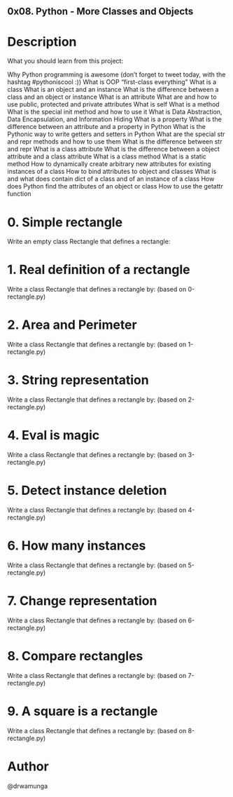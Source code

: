 ## 0x08. Python - More Classes and Objects
# Description
What you should learn from this project:

Why Python programming is awesome (don’t forget to tweet today, with the hashtag #pythoniscool :)) What is OOP “first-class everything” What is a class What is an object and an instance What is the difference between a class and an object or instance What is an attribute What are and how to use public, protected and private attributes What is self What is a method What is the special init method and how to use it What is Data Abstraction, Data Encapsulation, and Information Hiding What is a property What is the difference between an attribute and a property in Python What is the Pythonic way to write getters and setters in Python What are the special str and repr methods and how to use them What is the difference between str and repr What is a class attribute What is the difference between a object attribute and a class attribute What is a class method What is a static method How to dynamically create arbitrary new attributes for existing instances of a class How to bind attributes to object and classes What is and what does contain dict of a class and of an instance of a class How does Python find the attributes of an object or class How to use the getattr function

# 0. Simple rectangle
Write an empty class Rectangle that defines a rectangle:
# 1. Real definition of a rectangle
Write a class Rectangle that defines a rectangle by: (based on 0-rectangle.py)
# 2. Area and Perimeter
Write a class Rectangle that defines a rectangle by: (based on 1-rectangle.py)
# 3. String representation
Write a class Rectangle that defines a rectangle by: (based on 2-rectangle.py)
# 4. Eval is magic
Write a class Rectangle that defines a rectangle by: (based on 3-rectangle.py)
# 5. Detect instance deletion
Write a class Rectangle that defines a rectangle by: (based on 4-rectangle.py)
# 6. How many instances
Write a class Rectangle that defines a rectangle by: (based on 5-rectangle.py)
# 7. Change representation
Write a class Rectangle that defines a rectangle by: (based on 6-rectangle.py)
# 8. Compare rectangles
Write a class Rectangle that defines a rectangle by: (based on 7-rectangle.py)
# 9. A square is a rectangle
Write a class Rectangle that defines a rectangle by: (based on 8-rectangle.py)
# Author
@drwamunga
